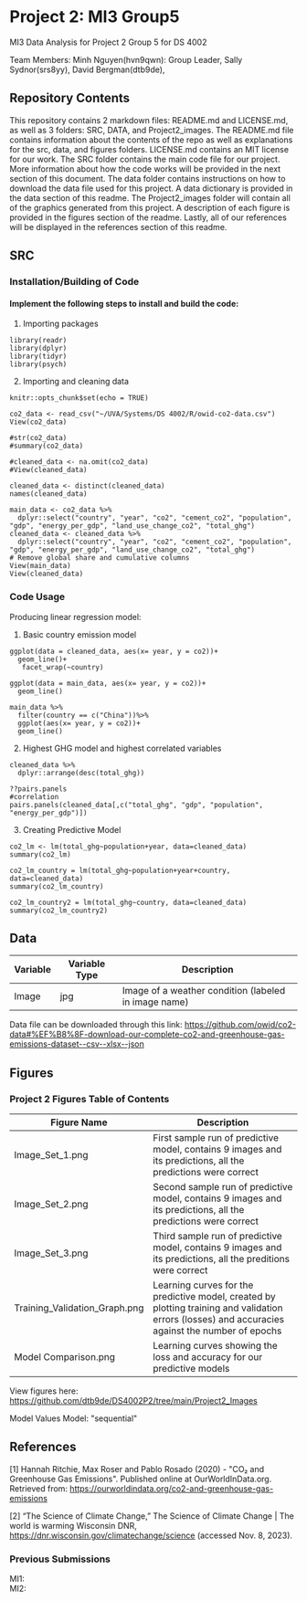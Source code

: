 # Project 2: MI3 Group5
MI3 Data Analysis for Project 2 Group 5 for DS 4002

Team Members:
Minh Nguyen(hvn9qwn): Group Leader,
Sally Sydnor(srs8yy),
David Bergman(dtb9de),


## Repository Contents

This repository contains 2 markdown files: README.md and LICENSE.md, as well as 3 folders: SRC, DATA, and Project2_images. The README.md file contains information about the contents of the repo as well as explanations for the src, data, and figures folders. LICENSE.md contains an MIT license for our work. The SRC folder contains the main code file for our project. More information about how the code works will be provided in the next section of this document. The data folder contains instructions on how to download the data file used for this project. A data dictionary is provided in the data section of this readme. The Project2_images folder will contain all of the graphics generated from this project. A description of each figure is provided in the figures section of the readme. Lastly, all of our references will be displayed in the references section of this readme.

## SRC

### Installation/Building of Code

#### Implement the following steps to install and build the code:
1. Importing packages
```{r}
library(readr)
library(dplyr)
library(tidyr)
library(psych)
```
2. Importing and cleaning data
```{r}
knitr::opts_chunk$set(echo = TRUE)

co2_data <- read_csv("~/UVA/Systems/DS 4002/R/owid-co2-data.csv")
View(co2_data)

#str(co2_data)
#summary(co2_data)

#cleaned_data <- na.omit(co2_data)
#View(cleaned_data)

cleaned_data <- distinct(cleaned_data)
names(cleaned_data)

main_data <- co2_data %>%
  dplyr::select("country", "year", "co2", "cement_co2", "population", "gdp", "energy_per_gdp", "land_use_change_co2", "total_ghg")
cleaned_data <- cleaned_data %>%
  dplyr::select("country", "year", "co2", "cement_co2", "population", "gdp", "energy_per_gdp", "land_use_change_co2", "total_ghg")
# Remove global share and cumulative columns
View(main_data)
View(cleaned_data)
```
### Code Usage

Producing linear regression model:

1. Basic country emission model
```{r}
ggplot(data = cleaned_data, aes(x= year, y = co2))+
  geom_line()+
   facet_wrap(~country)

ggplot(data = main_data, aes(x= year, y = co2))+
  geom_line()

main_data %>%
  filter(country == c("China"))%>%
  ggplot(aes(x= year, y = co2))+
  geom_line()
```
2. Highest GHG model and highest correlated variables
```{r}
cleaned_data %>% 
  dplyr::arrange(desc(total_ghg))

??pairs.panels
#correlation
pairs.panels(cleaned_data[,c("total_ghg", "gdp", "population", "energy_per_gdp")])
```
3. Creating Predictive Model
```{r}
co2_lm <- lm(total_ghg~population+year, data=cleaned_data)
summary(co2_lm)

co2_lm_country = lm(total_ghg~population+year+country, data=cleaned_data)
summary(co2_lm_country)

co2_lm_country2 = lm(total_ghg~country, data=cleaned_data)
summary(co2_lm_country2)
```

## Data

| Variable    | Variable Type | Description                                            |
| ----------- | ------------- | -------------------------------------------------------|
| Image       | jpg           | Image of a weather condition (labeled in image name)   |


Data file can be downloaded through this link: https://github.com/owid/co2-data#%EF%B8%8F-download-our-complete-co2-and-greenhouse-gas-emissions-dataset--csv--xlsx--json


## Figures

### Project 2 Figures Table of Contents
| Figure Name      | Description |
| ----------- | ----------- |
| Image_Set_1.png | First sample run of predictive model, contains 9 images and its predictions, all the predictions were correct|
| Image_Set_2.png | Second sample run of predictive model, contains 9 images and its predictions, all the predictions were correct|
| Image_Set_3.png | Third sample run of predictive model, contains 9 images and its predictions, all the preditions were correct| 
| Training_Validation_Graph.png | Learning curves for the predictive model, created by plotting training and validation errors (losses) and accuracies against the number of epochs|
| Model Comparison.png | Learning curves showing the loss and accuracy for our predictive models|

View figures here: https://github.com/dtb9de/DS4002P2/tree/main/Project2_Images

Model Values
Model: "sequential"


## References
[1] Hannah Ritchie, Max Roser and Pablo Rosado (2020) - "CO₂ and Greenhouse Gas Emissions". Published online at OurWorldInData.org. Retrieved from: https://ourworldindata.org/co2-and-greenhouse-gas-emissions 

[2] “The Science of Climate Change,” The Science of Climate Change | The world is warming Wisconsin DNR, https://dnr.wisconsin.gov/climatechange/science (accessed Nov. 8, 2023). 

### Previous Submissions
MI1:  
MI2:  

